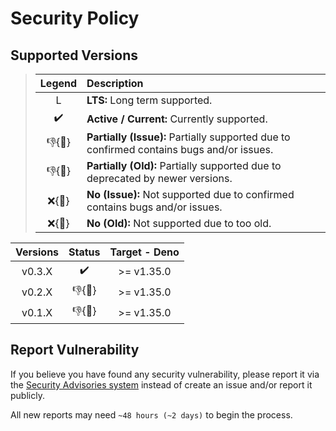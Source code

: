 # Security Policy

## Supported Versions

> | **Legend** | **Description** |
> |:-:|:--|
> | L | **LTS:** Long term supported. |
> | ✔️ | **Active / Current:** Currently supported. |
> | 👎{🐛} | **Partially (Issue):** Partially supported due to confirmed contains bugs and/or issues. |
> | 👎{🧓} | **Partially (Old):** Partially supported due to deprecated by newer versions. |
> | ❌{🐛} | **No (Issue):** Not supported due to confirmed contains bugs and/or issues. |
> | ❌{🧓} | **No (Old):** Not supported due to too old. |

| **Versions** | **Status** | **Target - Deno** |
|:-:|:-:|:-:|
| v0.3.X | ✔️ | >= v1.35.0 |
| v0.2.X | 👎{🧓} | >= v1.35.0 |
| v0.1.X | 👎{🧓} | >= v1.35.0 |

## Report Vulnerability

If you believe you have found any security vulnerability, please report it via the [Security Advisories system](https://github.com/hugoalh-studio/replit-database-client-deno/security/advisories/new) instead of create an issue and/or report it publicly.

All new reports may need `~48 hours (~2 days)` to begin the process.

